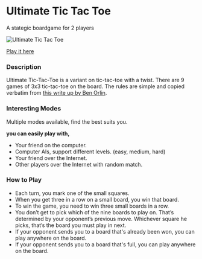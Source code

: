 Ultimate Tic Tac Toe
========

A stategic boardgame for 2 players

![Ultimate Tic Tac Toe](http://s3-ap-southeast-2.amazonaws.com/tantanguanguan-file-uploader/M3p8dbbT0bwmkn19.png)

[Play it here](http://ultimate.tantanguanguan.com/)

### Description

Ultimate Tic-Tac-Toe is a variant on tic-tac-toe with a twist. There are 9 games of 3x3 tic-tac-toe on the board. The rules are simple and copied verbatim from [this write up by Ben Orlin](http://mathwithbaddrawings.com/2013/06/16/ultimate-tic-tac-toe/).

### Interesting Modes

Multiple modes available, find the best suits you.

**you can easily play with,**

  * Your friend on the computer.
  * Computer AIs, support different levels. (easy, medium, hard)
  * Your friend over the Internet.
  * Other players over the Internet with random match.

### How to Play

* Each turn, you mark one of the small squares.
* When you get three in a row on a small board, you win that board.
* To win the game, you need to win three small boards in a row.
* You don’t get to pick which of the nine boards to play on. That’s determined by your opponent’s previous move. Whichever square he picks, that’s the board you must play in next.
* If your opponent sends you to a board that's already been won, you can play anywhere on the board.
* If your opponent sends you to a board that's full, you can play anywhere on the board.

